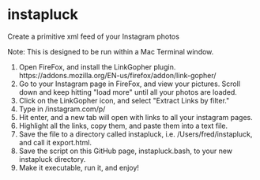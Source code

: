 instapluck
==========

<p>Create a primitive xml feed of your Instagram photos
<p>Note: This is designed to be run within a Mac Terminal window.
<ol><li>Open FireFox, and install the LinkGopher plugin. https://addons.mozilla.org/EN-us/firefox/addon/link-gopher/
<li>Go to your Instagram page in FireFox, and view your pictures. Scroll down and keep hitting "load more" until all your photos are loaded.
<li>Click on the LinkGopher icon, and select "Extract Links by filter."
<li>Type in /instagram.com/p/
<li>Hit enter, and a new tab will open with links to all your instagram pages.
<li>Highlight all the links, copy them, and paste them into a text file.
<li>Save the file to a directory called instapluck, i.e. /Users/fred/instapluck, and call it export.html.
<li>Save the script on this GitHub page, instapluck.bash, to your new instapluck directory.
<li>Make it executable, run it, and enjoy!
</ul>
